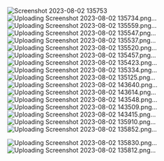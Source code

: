 ![Screenshot 2023-08-02 135753](https://github.com/prudhvikarri/restapi/assets/96285170/3b8b556b-aa6b-4fc9-9451-ffd25b8a3bc2)
![Uploading Screenshot 2023-08-02 135734.png…]()
![Uploading Screenshot 2023-08-02 135559.png…]()
![Uploading Screenshot 2023-08-02 135547.png…]()
![Uploading Screenshot 2023-08-02 135537.png…]()
![Uploading Screenshot 2023-08-02 135520.png…]()
![Uploading Screenshot 2023-08-02 135457.png…]()
![Uploading Screenshot 2023-08-02 135423.png…]()
![Uploading Screenshot 2023-08-02 135334.png…]()
![Uploading Screenshot 2023-08-02 135125.png…]()
![Uploading Screenshot 2023-08-02 143640.png…]()
![Uploading Screenshot 2023-08-02 143614.png…]()
![Uploading Screenshot 2023-08-02 143548.png…]()
![Uploading Screenshot 2023-08-02 143509.png…]()
![Uploading Screenshot 2023-08-02 143415.png…]()
![Uploading Screenshot 2023-08-02 135910.png…]()
![Uploading Screenshot 2023-08-02 135852.png…]()

![Uploading Screenshot 2023-08-02 135830.png…]()
![Uploading Screenshot 2023-08-02 135812.png…]()
